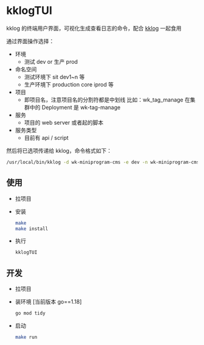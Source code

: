# kklogTUI

kklog 的终端用户界面，可视化生成查看日志的命令，配合 [kklog](https://gitlab.weike.fm/zk/kklog) 一起食用

通过界面操作选择：

- 环境
  - 测试 dev or 生产 prod
- 命名空间
  - 测试环境下 sit dev1~n 等
  - 生产环境下 production core iprod 等
- 项目
  - 即项目名，注意项目名的分割符都是中划线 比如：wk_tag_manage 在集群中的 Deployment 是 wk-tag-manage
- 服务
  - 项目的 web server 或者起的脚本
- 服务类型
  - 目前有 api / script

然后将已选项传递给 kklog，命令格式如下：

```sh
/usr/local/bin/kklog -d wk-miniprogram-cms -e dev -n wk-miniprogram-cms -ns sit -t api -l 500 2> /tmp/kklog_grep_buf_`date +%s` | tail -f /tmp/kklog_grep_buf_`date +%s`
```

## 使用

- 拉项目
- 安装

    ```sh
    make
    make install
    ```

- 执行

    ```sh
    kklogTUI
    ```

## 开发

- 拉项目
- 装环境 [当前版本 go==1.18]

    ```sh
    go mod tidy
    ```

- 启动

    ```sh
    make run
    ```
